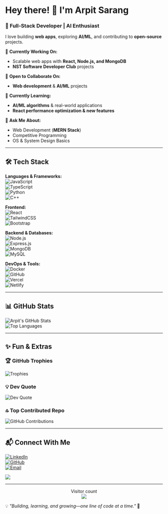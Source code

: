 # Hey there! 👋 I'm Arpit Sarang  

### 🚀 Full-Stack Developer | AI Enthusiast  

I love building **web apps**, exploring **AI/ML**, and contributing to **open-source** projects.  

🔭 **Currently Working On:**  
- Scalable web apps with **React, Node.js, and MongoDB**  
- **NST Software Developer Club** projects  

👯 **Open to Collaborate On:**  
- **Web development** & **AI/ML** projects  

🌱 **Currently Learning:**  
- **AI/ML algorithms** & real-world applications  
- **React performance optimization & new features**  

💬 **Ask Me About:**  
- Web Development (**MERN Stack**)  
- Competitive Programming  
- OS & System Design Basics  

---

## 🛠 Tech Stack  

**Languages & Frameworks:**  
![JavaScript](https://img.shields.io/badge/JavaScript-F7DF1E?style=for-the-badge&logo=javascript&logoColor=black)  
![TypeScript](https://img.shields.io/badge/TypeScript-3178C6?style=for-the-badge&logo=typescript&logoColor=white)  
![Python](https://img.shields.io/badge/Python-3776AB?style=for-the-badge&logo=python&logoColor=white)  
![C++](https://img.shields.io/badge/C++-00599C?style=for-the-badge&logo=c%2B%2B&logoColor=white)  

**Frontend:**  
![React](https://img.shields.io/badge/React-61DAFB?style=for-the-badge&logo=react&logoColor=black)  
![TailwindCSS](https://img.shields.io/badge/TailwindCSS-38B2AC?style=for-the-badge&logo=tailwind-css&logoColor=white)  
![Bootstrap](https://img.shields.io/badge/Bootstrap-7952B3?style=for-the-badge&logo=bootstrap&logoColor=white)  

**Backend & Databases:**  
![Node.js](https://img.shields.io/badge/Node.js-339933?style=for-the-badge&logo=node.js&logoColor=white)  
![Express.js](https://img.shields.io/badge/Express.js-404D59?style=for-the-badge&logo=express&logoColor=white)  
![MongoDB](https://img.shields.io/badge/MongoDB-47A248?style=for-the-badge&logo=mongodb&logoColor=white)  
![MySQL](https://img.shields.io/badge/MySQL-4479A1?style=for-the-badge&logo=mysql&logoColor=white)  

**DevOps & Tools:**  
![Docker](https://img.shields.io/badge/Docker-2496ED?style=for-the-badge&logo=docker&logoColor=white)  
![GitHub](https://img.shields.io/badge/GitHub-181717?style=for-the-badge&logo=github&logoColor=white)  
![Vercel](https://img.shields.io/badge/Vercel-000000?style=for-the-badge&logo=vercel&logoColor=white)  
![Netlify](https://img.shields.io/badge/Netlify-00C7B7?style=for-the-badge&logo=netlify&logoColor=white)  

---

## 📊 GitHub Stats  

![Arpit's GitHub Stats](https://github-readme-stats.vercel.app/api?username=CodeMaverick-143&theme=dark&hide_border=false&include_all_commits=true&count_private=true)  
![Top Languages](https://github-readme-stats.vercel.app/api/top-langs/?username=CodeMaverick-143&theme=dark&hide_border=false&layout=compact) 

---

## ✨ Fun & Extras  

### 🏆 GitHub Trophies  
![Trophies](https://github-profile-trophy.vercel.app/?username=CodeMaverick-143&theme=flat&no-frame=false&no-bg=true&margin-w=4)  

### 💡 Dev Quote  
![Dev Quote](https://quotes-github-readme.vercel.app/api?type=horizontal&theme=light)  

### 🔝 Top Contributed Repo  
![GitHub Contributions](https://github-contributor-stats.vercel.app/api?username=CodeMaverick-143&limit=5&theme=dark&combine_all_yearly_contributions=true)  

---

## 📬 Connect With Me  
[![LinkedIn](https://img.shields.io/badge/LinkedIn-%230077B5.svg?style=for-the-badge&logo=linkedin&logoColor=white)](https://www.linkedin.com/in/arpit-sarang-ab0b63320/)  
[![GitHub](https://img.shields.io/badge/GitHub-%23121011.svg?style=for-the-badge&logo=github&logoColor=white)](https://github.com/CodeMaverick-143)  
[![Email](https://img.shields.io/badge/Email-D14836?style=for-the-badge&logo=gmail&logoColor=white)](mailto:nexawebs.tech@gmail.com)  

[![](https://visitcount.itsvg.in/api?id=CodeMaverick-143&icon=0&color=6)](https://visitcount.itsvg.in)  

---
<p align="center"> 
  Visitor count<br>
  <img src="https://profile-counter.glitch.me/CodeMaverick-143/count.svg" />
</p>

💡 _"Building, learning, and growing—one line of code at a time."_ 🚀

